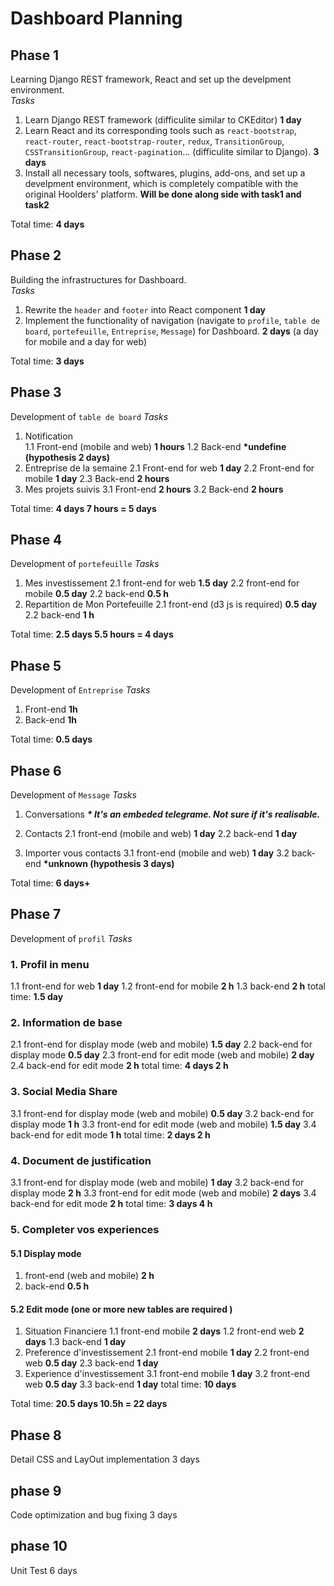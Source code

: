 # Dashboard Planning

## Phase 1 
Learning Django REST framework, React and set up the develpment environment.  
*Tasks*
1. Learn Django REST framework (difficulite similar to CKEditor)
    **1 day**
2. Learn React and its corresponding tools such as `react-bootstrap`, `react-router`,  `react-bootstrap-router`, `redux`, `TransitionGroup`, `CSSTransitionGroup`,  `react-pagination`...  (difficulite similar to Django). 
    **3 days**
3. Install all necessary tools, softwares, plugins, add-ons, and set up a develpment environment, which is completely compatible with the original Hoolders' platform.
    **Will be done along side with task1 and task2**

Total time: **4 days**

## Phase 2 
Building the infrastructures for Dashboard.   
*Tasks*
1. Rewrite the `header` and `footer` into React component 
    **1 day**
2. Implement the functionality of navigation (navigate to `profile`, `table de board`, `portefeuille`, `Entreprise`, `Message`) for Dashboard.
    **2 days**  (a day for mobile and a day for web)

Total time: **3 days**

## Phase 3 
Development of `table de board`
*Tasks*
1. Notification  
    1.1 Front-end (mobile and web)
    **1 hours**
    1.2 Back-end
    **\*undefine (hypothesis 2 days)**
2. Entreprise de la semaine
    2.1 Front-end for web
    **1 day**
    2.2 Front-end for mobile
    **1 day**
    2.3 Back-end
    **2 hours**
3. Mes projets suivis
    3.1 Front-end
    **2 hours**
    3.2 Back-end
    **2 hours**

Total time: **4 days 7 hours = 5 days**

## Phase 4
Development of `portefeuille`
*Tasks*
1. Mes investissement
    2.1 front-end for web
    **1.5 day**
    2.2 front-end for mobile
    **0.5 day**
    2.2 back-end
    **0.5 h**
2. Repartition de Mon Portefeuille
    2.1 front-end (d3 js is required)
    **0.5 day**
    2.2 back-end
    **1 h**

Total time: **2.5 days 5.5 hours = 4 days**

## Phase 5
Development of `Entreprise`
*Tasks*
1. Front-end
**1h**
2. Back-end
**1h**

Total time: **0.5 days**

## Phase 6  
Development of `Message`
*Tasks*
1. Conversations
    ***\* It's an embeded telegrame. Not sure if it's realisable.***

2. Contacts
    2.1 front-end (mobile and web)
    **1 day**
    2.2 back-end 
    **1 day**
    
3. Importer vous contacts
    3.1 front-end (mobile and web)
     **1 day**
    3.2 back-end
    **\*unknown (hypothesis 3 days)**

Total time: **6 days+**

## Phase 7
Development of `profil`
*Tasks*
### 1. Profil in menu
1.1 front-end for web
**1 day**
1.2 front-end for mobile
**2 h**
1.3 back-end
**2 h**
total time: **1.5 day**

### 2. Information de base
2.1 front-end for display mode (web and mobile)
**1.5 day**
2.2 back-end for display mode
**0.5 day**
2.3 front-end for edit mode (web and mobile)
**2 day**
2.4 back-end for edit mode
**2 h**
total time: **4 days 2 h**

### 3. Social Media Share
3.1 front-end for display mode (web and mobile)
**0.5 day**
3.2 back-end for display mode
**1 h**
3.3 front-end for edit mode (web and mobile)
**1.5 day**
3.4 back-end for edit mode
**1 h**
total time: **2 days 2 h**

### 4. Document de justification
3.1 front-end for display mode (web and mobile)
**1 day**
3.2 back-end for display mode
**2 h**
3.3 front-end for edit mode (web and mobile)
**2 days**
3.4 back-end for edit mode
**2 h**
total time: **3 days 4 h**

### 5. Completer vos experiences
#### 5.1 Display mode  
1. front-end (web and mobile)
**2 h**
2. back-end
**0.5 h**
#### 5.2 Edit mode (one or more new tables are required ) 
1. Situation Financiere
    1.1 front-end mobile
    **2 days**
    1.2 front-end web
    **2 days**
    1.3 back-end 
    **1 day**
2. Preference d'investissement
    2.1 front-end mobile
    **1 day**
    2.2 front-end web
    **0.5 day**
    2.3 back-end 
    **1 day**
3. Experience d'investissement
    3.1 front-end mobile
    **1 day**
    3.2 front-end web
    **0.5 day**
    3.3 back-end 
    **1 day**
total time: **10 days**

Total time: **20.5 days 10.5h = 22 days**

##  Phase 8 
Detail CSS and LayOut implementation
3 days


## phase 9 
Code optimization and bug fixing
3 days

## phase 10 
Unit Test
6 days

